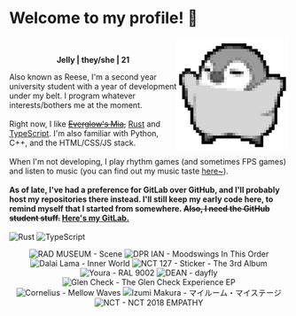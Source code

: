 <h1>Welcome to my profile! 👋</h1>
<img src="penguin.webp" alt="dancing penguin" align="right" width="40%">
<br>
<p align="center"><b>Jelly | they/she | 21</b></p>
<p>
Also known as Reese, I'm a second year university student with a year of development under my belt. I program whatever interests/bothers me at the moment.
<br><br>
Right now, I like <s><a href="https://kprofiles.com/mia-everglow-profile-facts/">Everglow's Mia</a>,</s> <a href="https://www.rust-lang.org/">Rust</a> and <a href="https://www.typescriptlang.org/">TypeScript</a>. I'm also familiar with Python, C++, and the HTML/CSS/JS stack.
<br><br>
When I'm not developing, I play rhythm games (and sometimes FPS games) and listen to music (you can find out my music taste <a href="https://www.last.fm/user/i-dle">here~</a>).
<br><br>
<b>As of late, I've had a preference for GitLab over GitHub, and I'll probably host my repositories there instead. I'll still keep my early code here, to remind myself that I started from somewhere. <s>Also, I need the GitHub student stuff.</s> <a href="https://gitlab.com/rissu">Here's my GitLab.</a></b>
<br><br>
<img alt="Rust" src="https://img.shields.io/badge/Rust-%23000000.svg?&style=for-the-badge&logo=rust&logoColor=white"/> <img alt="TypeScript" src="https://img.shields.io/badge/TypeScript-%233178C6.svg?&style=for-the-badge&logo=typescript&logoColor=white"/>
</p>

<!-- lastfm -->
<p align="center"><img src="https://lastfm.freetls.fastly.net/i/u/64s/731820775cc7bfc1c5c4b66fad8af982.jpg" title="RAD MUSEUM - Scene"> <img src="https://lastfm.freetls.fastly.net/i/u/64s/e4f9e6ea30f05ff12ae4276d2b1dff63.jpg" title="DPR IAN - Moodswings In This Order"> <img src="https://lastfm.freetls.fastly.net/i/u/64s/07c80547a3ff42a3b6a16b007976cd62.jpg" title="Dalai Lama - Inner World"> <img src="https://lastfm.freetls.fastly.net/i/u/64s/9e459a60d33b27d6c175053ff2d512d3.png" title="NCT 127 - Sticker - The 3rd Album"> <img src="https://lastfm.freetls.fastly.net/i/u/64s/c9f2d106cda39ff031d0e989fcdc51fc.jpg" title="Youra - RAL 9002"> <img src="https://lastfm.freetls.fastly.net/i/u/64s/f276f861e3fdfc0c586a20c0e3f655c9.jpg" title="DEAN - dayfly"> <img src="https://lastfm.freetls.fastly.net/i/u/64s/9eea0aac7dba6564417615764b2f8d1c.jpg" title="Glen Check - The Glen Check Experience EP"> <img src="https://lastfm.freetls.fastly.net/i/u/64s/16e5105ff78efb3b48fa10e24aa69049.jpg" title="Cornelius - Mellow Waves"> <img src="https://lastfm.freetls.fastly.net/i/u/64s/a9fb5040d862a62023ecf05d236237e5.png" title="Izumi Makura - マイルーム・マイステージ"> <img src="https://lastfm.freetls.fastly.net/i/u/64s/a84826e58889061cf6f8001890191c90.jpg" title="NCT - NCT 2018 EMPATHY"> </p>
